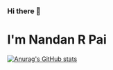 ### Hi there 👋

# I'm Nandan R Pai

[![Anurag's GitHub stats](https://github-readme-stats.vercel.app/api?username=nandanpi)](https://github.com/anuraghazra/github-readme-stats)

<!--
**nandanpi/nandanpi** is a ✨ _special_ ✨ repository because its `README.md` (this file) appears on your GitHub profile.

Here are some ideas to get you started:

- 🔭 I’m currently working on ...
- 🌱 I’m currently learning ...
- 👯 I’m looking to collaborate on ...
- 🤔 I’m looking for help with ...
- 💬 Ask me about ...
- 📫 How to reach me: ...
- 😄 Pronouns: ...
- ⚡ Fun fact: ...
-->
